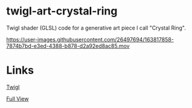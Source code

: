# twigl-art-crystal-ring
Twigl shader (GLSL) code for a generative art piece I call "Crystal Ring".

https://user-images.githubusercontent.com/26497694/163817858-7874b7bd-e3ed-4388-b878-d2a92ed8ac85.mov

# Links

[Twigl](https://twigl.app/)

[Full View](https://t.co/jbtztd35nf)
